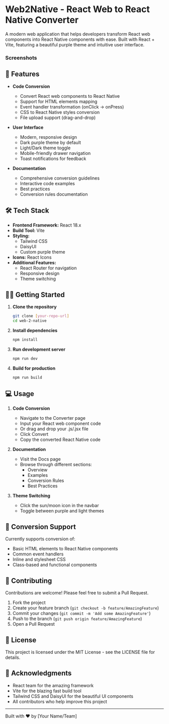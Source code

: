# Web2Native - React Web to React Native Converter

A modern web application that helps developers transform React web components into React Native components with ease. Built with React + Vite, featuring a beautiful purple theme and intuitive user interface.

### Screenshots

## 🚀 Features

- **Code Conversion**
  - Convert React web components to React Native
  - Support for HTML elements mapping
  - Event handler transformation (onClick → onPress)
  - CSS to React Native styles conversion
  - File upload support (drag-and-drop)

- **User Interface**
  - Modern, responsive design
  - Dark purple theme by default
  - Light/Dark theme toggle
  - Mobile-friendly drawer navigation
  - Toast notifications for feedback

- **Documentation**
  - Comprehensive conversion guidelines
  - Interactive code examples
  - Best practices
  - Conversion rules documentation

## 🛠️ Tech Stack

- **Frontend Framework:** React 18.x
- **Build Tool:** Vite
- **Styling:**
  - Tailwind CSS
  - DaisyUI
  - Custom purple theme
- **Icons:** React Icons
- **Additional Features:**
  - React Router for navigation
  - Responsive design
  - Theme switching

## 🏃‍♂️ Getting Started

1. **Clone the repository**
   ```bash
   git clone [your-repo-url]
   cd web-2-native
   ```

2. **Install dependencies**
   ```bash
   npm install
   ```

3. **Run development server**
   ```bash
   npm run dev
   ```

4. **Build for production**
   ```bash
   npm run build
   ```

## 💻 Usage

1. **Code Conversion**
   - Navigate to the Converter page
   - Input your React web component code
   - Or drag and drop your .js/.jsx file
   - Click Convert
   - Copy the converted React Native code

2. **Documentation**
   - Visit the Docs page
   - Browse through different sections:
     - Overview
     - Examples
     - Conversion Rules
     - Best Practices

3. **Theme Switching**
   - Click the sun/moon icon in the navbar
   - Toggle between purple and light themes

## 🔄 Conversion Support

Currently supports conversion of:
- Basic HTML elements to React Native components
- Common event handlers
- Inline and stylesheet CSS
- Class-based and functional components

## 🤝 Contributing

Contributions are welcome! Please feel free to submit a Pull Request.

1. Fork the project
2. Create your feature branch (`git checkout -b feature/AmazingFeature`)
3. Commit your changes (`git commit -m 'Add some AmazingFeature'`)
4. Push to the branch (`git push origin feature/AmazingFeature`)
5. Open a Pull Request

## 📝 License

This project is licensed under the MIT License - see the LICENSE file for details.

## 🙏 Acknowledgments

- React team for the amazing framework
- Vite for the blazing fast build tool
- Tailwind CSS and DaisyUI for the beautiful UI components
- All contributors who help improve this project

---

Built with ❤️ by [Your Name/Team]
